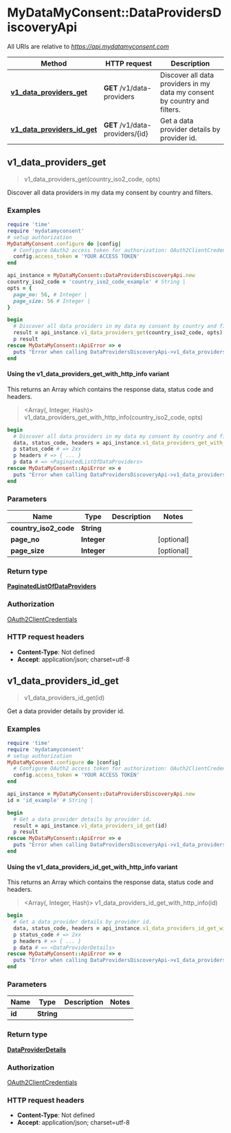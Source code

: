 # MyDataMyConsent::DataProvidersDiscoveryApi

All URIs are relative to *https://api.mydatamyconsent.com*

| Method | HTTP request | Description |
| ------ | ------------ | ----------- |
| [**v1_data_providers_get**](DataProvidersDiscoveryApi.md#v1_data_providers_get) | **GET** /v1/data-providers | Discover all data providers in my data my consent by country and filters. |
| [**v1_data_providers_id_get**](DataProvidersDiscoveryApi.md#v1_data_providers_id_get) | **GET** /v1/data-providers/{id} | Get a data provider details by provider id. |


## v1_data_providers_get

> <PaginatedListOfDataProviders> v1_data_providers_get(country_iso2_code, opts)

Discover all data providers in my data my consent by country and filters.

### Examples

```ruby
require 'time'
require 'mydatamyconsent'
# setup authorization
MyDataMyConsent.configure do |config|
  # Configure OAuth2 access token for authorization: OAuth2ClientCredentials
  config.access_token = 'YOUR ACCESS TOKEN'
end

api_instance = MyDataMyConsent::DataProvidersDiscoveryApi.new
country_iso2_code = 'country_iso2_code_example' # String | 
opts = {
  page_no: 56, # Integer | 
  page_size: 56 # Integer | 
}

begin
  # Discover all data providers in my data my consent by country and filters.
  result = api_instance.v1_data_providers_get(country_iso2_code, opts)
  p result
rescue MyDataMyConsent::ApiError => e
  puts "Error when calling DataProvidersDiscoveryApi->v1_data_providers_get: #{e}"
end
```

#### Using the v1_data_providers_get_with_http_info variant

This returns an Array which contains the response data, status code and headers.

> <Array(<PaginatedListOfDataProviders>, Integer, Hash)> v1_data_providers_get_with_http_info(country_iso2_code, opts)

```ruby
begin
  # Discover all data providers in my data my consent by country and filters.
  data, status_code, headers = api_instance.v1_data_providers_get_with_http_info(country_iso2_code, opts)
  p status_code # => 2xx
  p headers # => { ... }
  p data # => <PaginatedListOfDataProviders>
rescue MyDataMyConsent::ApiError => e
  puts "Error when calling DataProvidersDiscoveryApi->v1_data_providers_get_with_http_info: #{e}"
end
```

### Parameters

| Name | Type | Description | Notes |
| ---- | ---- | ----------- | ----- |
| **country_iso2_code** | **String** |  |  |
| **page_no** | **Integer** |  | [optional] |
| **page_size** | **Integer** |  | [optional] |

### Return type

[**PaginatedListOfDataProviders**](PaginatedListOfDataProviders.md)

### Authorization

[OAuth2ClientCredentials](../README.md#OAuth2ClientCredentials)

### HTTP request headers

- **Content-Type**: Not defined
- **Accept**: application/json; charset=utf-8


## v1_data_providers_id_get

> <DataProviderDetails> v1_data_providers_id_get(id)

Get a data provider details by provider id.

### Examples

```ruby
require 'time'
require 'mydatamyconsent'
# setup authorization
MyDataMyConsent.configure do |config|
  # Configure OAuth2 access token for authorization: OAuth2ClientCredentials
  config.access_token = 'YOUR ACCESS TOKEN'
end

api_instance = MyDataMyConsent::DataProvidersDiscoveryApi.new
id = 'id_example' # String | 

begin
  # Get a data provider details by provider id.
  result = api_instance.v1_data_providers_id_get(id)
  p result
rescue MyDataMyConsent::ApiError => e
  puts "Error when calling DataProvidersDiscoveryApi->v1_data_providers_id_get: #{e}"
end
```

#### Using the v1_data_providers_id_get_with_http_info variant

This returns an Array which contains the response data, status code and headers.

> <Array(<DataProviderDetails>, Integer, Hash)> v1_data_providers_id_get_with_http_info(id)

```ruby
begin
  # Get a data provider details by provider id.
  data, status_code, headers = api_instance.v1_data_providers_id_get_with_http_info(id)
  p status_code # => 2xx
  p headers # => { ... }
  p data # => <DataProviderDetails>
rescue MyDataMyConsent::ApiError => e
  puts "Error when calling DataProvidersDiscoveryApi->v1_data_providers_id_get_with_http_info: #{e}"
end
```

### Parameters

| Name | Type | Description | Notes |
| ---- | ---- | ----------- | ----- |
| **id** | **String** |  |  |

### Return type

[**DataProviderDetails**](DataProviderDetails.md)

### Authorization

[OAuth2ClientCredentials](../README.md#OAuth2ClientCredentials)

### HTTP request headers

- **Content-Type**: Not defined
- **Accept**: application/json; charset=utf-8


